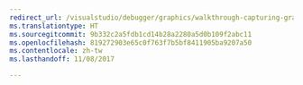 ```yaml
---
redirect_url: /visualstudio/debugger/graphics/walkthrough-capturing-graphics-information-programmatically
ms.translationtype: HT
ms.sourcegitcommit: 9b332c2a5fdb1cd14b28a2280a5d0b109f2abc11
ms.openlocfilehash: 819272903e65c0f763f7b5bf8411905ba9207a50
ms.contentlocale: zh-tw
ms.lasthandoff: 11/08/2017

---
```

